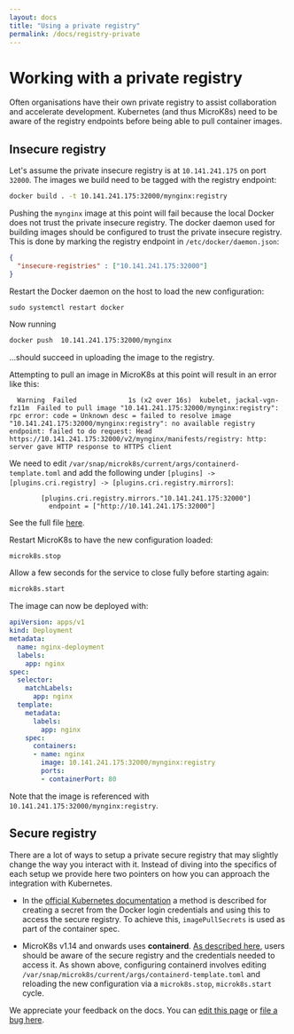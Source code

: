```yaml
---
layout: docs
title: "Using a private registry"
permalink: /docs/registry-private
---
```


# Working with a private registry

Often organisations have their own private registry to assist collaboration and
accelerate development. Kubernetes (and thus MicroK8s) need to be aware of the
registry endpoints before being able to pull container images.

## Insecure registry

Let's assume the private insecure registry is at `10.141.241.175` on port
`32000`. The images we build need to be tagged with the registry endpoint:

```bash
docker build . -t 10.141.241.175:32000/mynginx:registry
```

Pushing  the `mynginx` image at this point will fail because the local Docker
does not trust the private insecure registry. The docker daemon used for
building images should be configured to trust the private insecure registry.
This is done by marking the registry endpoint in `/etc/docker/daemon.json`:

```json
{
  "insecure-registries" : ["10.141.241.175:32000"]
}
```

Restart the Docker daemon on the host to load the new configuration:

```
sudo systemctl restart docker
```

Now  running
```bash
docker push  10.141.241.175:32000/mynginx
```
...should succeed in uploading the image to the registry.

Attempting to pull an image in MicroK8s at this point will result in an error
like this:

```no-highlight
  Warning  Failed             1s (x2 over 16s)  kubelet, jackal-vgn-fz11m  Failed to pull image "10.141.241.175:32000/mynginx:registry": rpc error: code = Unknown desc = failed to resolve image "10.141.241.175:32000/mynginx:registry": no available registry endpoint: failed to do request: Head https://10.141.241.175:32000/v2/mynginx/manifests/registry: http: server gave HTTP response to HTTPS client
```

We need to edit `/var/snap/microk8s/current/args/containerd-template.toml` and
add the following under `[plugins] -> [plugins.cri.registry] ->
[plugins.cri.registry.mirrors]`:

```
        [plugins.cri.registry.mirrors."10.141.241.175:32000"]
          endpoint = ["http://10.141.241.175:32000"]
```

See the full file [here](containerd-template.toml).

Restart MicroK8s to have the new configuration loaded:

```bash
microk8s.stop
```

Allow a few seconds for the service to close fully before starting again:

```bash
microk8s.start
```

The image can now be deployed with:

```yaml
apiVersion: apps/v1
kind: Deployment
metadata:
  name: nginx-deployment
  labels:
    app: nginx
spec:
  selector:
    matchLabels:
      app: nginx
  template:
    metadata:
      labels:
        app: nginx
    spec:
      containers:
      - name: nginx
        image: 10.141.241.175:32000/mynginx:registry
        ports:
        - containerPort: 80
```

Note that the image is referenced with `10.141.241.175:32000/mynginx:registry`.

## Secure registry

There are a lot of ways to setup a private secure registry that may slightly
change the way you interact with it. Instead of diving into the specifics of
each setup we provide here two pointers on how you can approach the integration
with Kubernetes.

-   In the [official Kubernetes documentation][kubernetes-docs] a method is
    described for creating a secret from the Docker login credentials and using
    this to access the secure registry. To achieve this, `imagePullSecrets` is
    used as part of the container spec.

-   MicroK8s v1.14 and onwards uses **containerd**. [As described
    here](https://github.com/containerd/cri/blob/master/docs/registry.md),
    users should be aware of the secure registry and the credentials needed to
    access it. As shown above, configuring containerd involves editing
    `/var/snap/microk8s/current/args/containerd-template.toml` and reloading
    the new configuration via a `microk8s.stop`, `microk8s.start` cycle.

<!-- LINKS -->

[kubernetes-docs]: https://kubernetes.io/docs/tasks/configure-pod-container/pull-image-private-registry/
<!-- FEEDBACK -->
<div class="p-notification--information">
  <p class="p-notification__response">
    We appreciate your feedback on the docs. You can 
    <a href="https://https://github.com/canonical-web-and-design/microk8s.io/edit/master/docs/registry-private.md" class="p-notification__action">edit this page</a> 
    or 
    <a href="https://github.com/canonical-web-and-design/microk8s.io/issues/new" class="p-notification__action">file a bug here</a>.
  </p>
</div>
